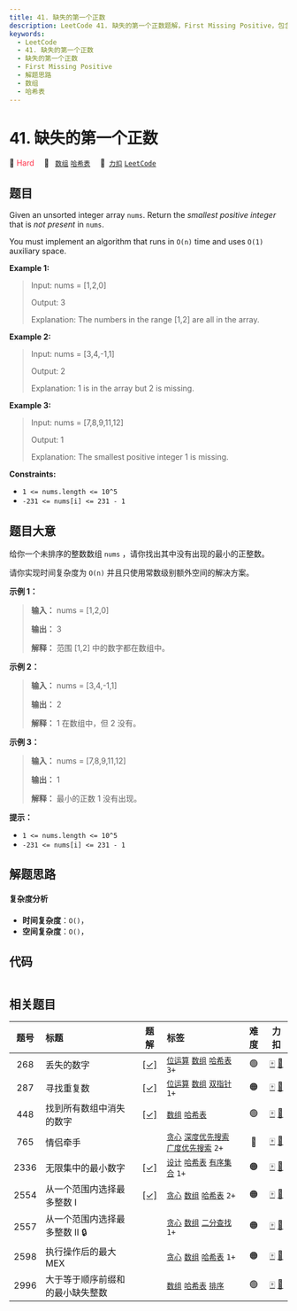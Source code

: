 ```yaml
---
title: 41. 缺失的第一个正数
description: LeetCode 41. 缺失的第一个正数题解，First Missing Positive，包含解题思路、复杂度分析以及完整的 JavaScript 代码实现。
keywords:
  - LeetCode
  - 41. 缺失的第一个正数
  - 缺失的第一个正数
  - First Missing Positive
  - 解题思路
  - 数组
  - 哈希表
---
```


# 41. 缺失的第一个正数

🔴 <font color=#ff334b>Hard</font>&emsp; 🔖&ensp; [`数组`](/tag/array.md) [`哈希表`](/tag/hash-table.md)&emsp; 🔗&ensp;[`力扣`](https://leetcode.cn/problems/first-missing-positive) [`LeetCode`](https://leetcode.com/problems/first-missing-positive)

## 题目

Given an unsorted integer array `nums`. Return the _smallest positive integer_
that is _not present_ in `nums`.

You must implement an algorithm that runs in `O(n)` time and uses `O(1)`
auxiliary space.



**Example 1:**

> Input: nums = [1,2,0]
> 
> Output: 3
> 
> Explanation: The numbers in the range [1,2] are all in the array.

**Example 2:**

> Input: nums = [3,4,-1,1]
> 
> Output: 2
> 
> Explanation: 1 is in the array but 2 is missing.

**Example 3:**

> Input: nums = [7,8,9,11,12]
> 
> Output: 1
> 
> Explanation: The smallest positive integer 1 is missing.

**Constraints:**

  * `1 <= nums.length <= 10^5`
  * `-231 <= nums[i] <= 231 - 1`


## 题目大意

给你一个未排序的整数数组 `nums` ，请你找出其中没有出现的最小的正整数。

请你实现时间复杂度为 `O(n)` 并且只使用常数级别额外空间的解决方案。



**示例 1：**

> 
> 
> 
> 
> 
> **输入：** nums = [1,2,0]
> 
> **输出：** 3
> 
> **解释：** 范围 [1,2] 中的数字都在数组中。

**示例 2：**

> 
> 
> 
> 
> 
> **输入：** nums = [3,4,-1,1]
> 
> **输出：** 2
> 
> **解释：** 1 在数组中，但 2 没有。

**示例 3：**

> 
> 
> 
> 
> 
> **输入：** nums = [7,8,9,11,12]
> 
> **输出：** 1
> 
> **解释：** 最小的正数 1 没有出现。



**提示：**

  * `1 <= nums.length <= 10^5`
  * `-231 <= nums[i] <= 231 - 1`


## 解题思路

#### 复杂度分析

- **时间复杂度**：`O()`，
- **空间复杂度**：`O()`，

## 代码

```javascript

```

## 相关题目

<!-- prettier-ignore -->
| 题号 | 标题 | 题解 | 标签 | 难度 | 力扣 |
| :------: | :------ | :------: | :------ | :------: | :------: |
| 268 | 丢失的数字 | [[✓]](/problem/0268.md) |  [`位运算`](/tag/bit-manipulation.md) [`数组`](/tag/array.md) [`哈希表`](/tag/hash-table.md) `3+` | 🟢 | [🀄️](https://leetcode.cn/problems/missing-number) [🔗](https://leetcode.com/problems/missing-number) |
| 287 | 寻找重复数 | [[✓]](/problem/0287.md) |  [`位运算`](/tag/bit-manipulation.md) [`数组`](/tag/array.md) [`双指针`](/tag/two-pointers.md) `1+` | 🟠 | [🀄️](https://leetcode.cn/problems/find-the-duplicate-number) [🔗](https://leetcode.com/problems/find-the-duplicate-number) |
| 448 | 找到所有数组中消失的数字 | [[✓]](/problem/0448.md) |  [`数组`](/tag/array.md) [`哈希表`](/tag/hash-table.md) | 🟢 | [🀄️](https://leetcode.cn/problems/find-all-numbers-disappeared-in-an-array) [🔗](https://leetcode.com/problems/find-all-numbers-disappeared-in-an-array) |
| 765 | 情侣牵手 |  |  [`贪心`](/tag/greedy.md) [`深度优先搜索`](/tag/depth-first-search.md) [`广度优先搜索`](/tag/breadth-first-search.md) `2+` | 🔴 | [🀄️](https://leetcode.cn/problems/couples-holding-hands) [🔗](https://leetcode.com/problems/couples-holding-hands) |
| 2336 | 无限集中的最小数字 | [[✓]](/problem/2336.md) |  [`设计`](/tag/design.md) [`哈希表`](/tag/hash-table.md) [`有序集合`](/tag/ordered-set.md) `1+` | 🟠 | [🀄️](https://leetcode.cn/problems/smallest-number-in-infinite-set) [🔗](https://leetcode.com/problems/smallest-number-in-infinite-set) |
| 2554 | 从一个范围内选择最多整数 I | [[✓]](/problem/2554.md) |  [`贪心`](/tag/greedy.md) [`数组`](/tag/array.md) [`哈希表`](/tag/hash-table.md) `2+` | 🟠 | [🀄️](https://leetcode.cn/problems/maximum-number-of-integers-to-choose-from-a-range-i) [🔗](https://leetcode.com/problems/maximum-number-of-integers-to-choose-from-a-range-i) |
| 2557 | 从一个范围内选择最多整数 II 🔒 |  |  [`贪心`](/tag/greedy.md) [`数组`](/tag/array.md) [`二分查找`](/tag/binary-search.md) `1+` | 🟠 | [🀄️](https://leetcode.cn/problems/maximum-number-of-integers-to-choose-from-a-range-ii) [🔗](https://leetcode.com/problems/maximum-number-of-integers-to-choose-from-a-range-ii) |
| 2598 | 执行操作后的最大 MEX |  |  [`贪心`](/tag/greedy.md) [`数组`](/tag/array.md) [`哈希表`](/tag/hash-table.md) `1+` | 🟠 | [🀄️](https://leetcode.cn/problems/smallest-missing-non-negative-integer-after-operations) [🔗](https://leetcode.com/problems/smallest-missing-non-negative-integer-after-operations) |
| 2996 | 大于等于顺序前缀和的最小缺失整数 |  |  [`数组`](/tag/array.md) [`哈希表`](/tag/hash-table.md) [`排序`](/tag/sorting.md) | 🟢 | [🀄️](https://leetcode.cn/problems/smallest-missing-integer-greater-than-sequential-prefix-sum) [🔗](https://leetcode.com/problems/smallest-missing-integer-greater-than-sequential-prefix-sum) |